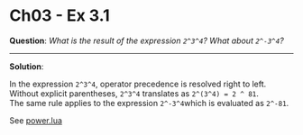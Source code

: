 Ch03 - Ex 3.1
============

**Question**: *What is the result of the expression `2^3^4`? What about `2^-3^4`?*

------------

**Solution**:

In the expression `2^3^4`, operator precedence is resolved right to left. Without explicit parentheses, `2^3^4` translates as `2^(3^4) = 2 ^ 81`.<br>
The same rule applies to the expression `2^-3^4`which is evaluated as `2^-81`.

See [power.lua](power.lua)